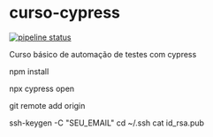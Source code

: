 # curso-cypress

[![pipeline status](https://gitlab.com/ViniciusZanoli/curso-cypress/badges/master/pipeline.svg)](https://gitlab.com/ViniciusZanoli/curso-cypress/-/commits/master)

Curso básico de automação de testes com cypress 

<!-- INSTALA TODAS DEPENDENCIAS DO PROJETO NA MAQUINA -->
npm install

<!-- ABRE O CYPRESS -->
npx cypress open

<!-- CRIA LINK COM O REPOSITÓRIO DO GIT -->
git remote add origin

<!-- GERAR chave SSH -->
ssh-keygen -C "SEU_EMAIL"
cd ~/.ssh
cat id_rsa.pub